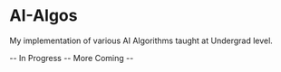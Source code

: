 # AI-Algos
My implementation of various AI Algorithms taught at Undergrad level.

-- In Progress -- More Coming --
